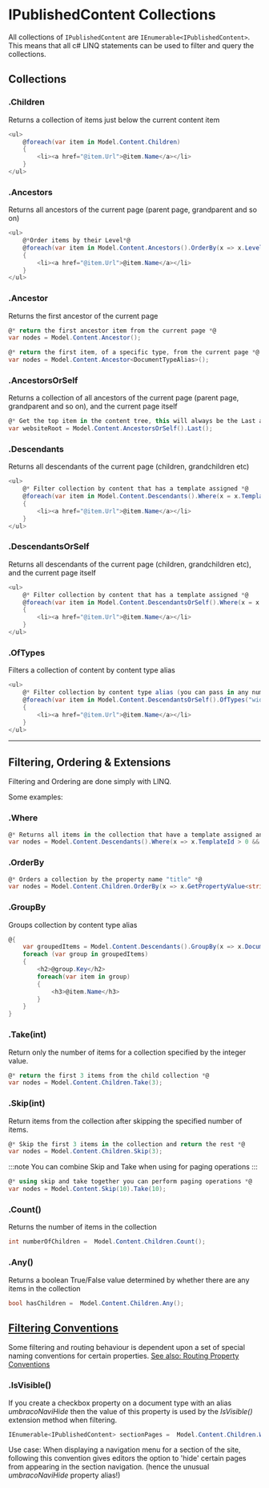 # IPublishedContent Collections

All collections of `IPublishedContent` are `IEnumerable<IPublishedContent>`. 
This means that all c# LINQ statements can be used to filter and query the collections.  

## Collections

### .Children
Returns a collection of items just below the current content item

```csharp
<ul>
    @foreach(var item in Model.Content.Children)
    {
        <li><a href="@item.Url">@item.Name</a></li>
    }
</ul>
```


### .Ancestors
Returns all ancestors of the current page (parent page, grandparent and so on)

```csharp
<ul>
    @*Order items by their Level*@
    @foreach(var item in Model.Content.Ancestors().OrderBy(x => x.Level))
    {
        <li><a href="@item.Url">@item.Name</a></li>
    }
</ul>
```

### .Ancestor
Returns the first ancestor of the current page

```csharp
@* return the first ancestor item from the current page *@
var nodes = Model.Content.Ancestor();

@* return the first item, of a specific type, from the current page *@
var nodes = Model.Content.Ancestor<DocumentTypeAlias>();
```

<span id="ancestorsorself"></span>
### .AncestorsOrSelf
Returns a collection of all ancestors of the current page (parent page, grandparent and so on), and the current page itself

```csharp
@* Get the top item in the content tree, this will always be the Last ancestor found *@
var websiteRoot = Model.Content.AncestorsOrSelf().Last();
```

### .Descendants
Returns all descendants of the current page (children, grandchildren etc)

```csharp
<ul>
    @* Filter collection by content that has a template assigned *@
    @foreach(var item in Model.Content.Descendants().Where(x = x.TemplateId > 0))
    {
        <li><a href="@item.Url">@item.Name</a></li>
    }
</ul>
```

### .DescendantsOrSelf
Returns all descendants of the current page (children, grandchildren etc), and the current page itself

```csharp
<ul>
    @* Filter collection by content that has a template assigned *@
    @foreach(var item in Model.Content.DescendantsOrSelf().Where(x = x.TemplateId > 0))
    {
        <li><a href="@item.Url">@item.Name</a></li>
    }
</ul>
```

### .OfTypes
Filters a collection of content by content type alias 

```csharp
<ul>
    @* Filter collection by content type alias (you can pass in any number of aliases) *@
    @foreach(var item in Model.Content.DescendantsOrSelf().OfTypes("widget1", "widget2"))
    {
        <li><a href="@item.Url">@item.Name</a></li>
    }
</ul>
```

-----

## Filtering, Ordering & Extensions

Filtering and Ordering are done simply with LINQ.

Some examples:
	
### .Where

```csharp
@* Returns all items in the collection that have a template assigned and have a name starting with 'S' *@
var nodes = Model.Content.Descendants().Where(x => x.TemplateId > 0 && x.Name.StartsWith("S"))
```

### .OrderBy

```csharp
@* Orders a collection by the property name "title" *@
var nodes = Model.Content.Children.OrderBy(x => x.GetPropertyValue<string>("title"))
```
	
### .GroupBy
Groups collection by content type alias

```csharp
@{
    var groupedItems = Model.Content.Descendants().GroupBy(x => x.DocumentTypeAlias);
    foreach (var group in groupedItems)
    {
        <h2>@group.Key</h2>
        foreach(var item in group)
        {
            <h3>@item.Name</h3>
        }
    }
}
```

### .Take(int)
Return only the number of items for a collection specified by the integer value.

```csharp
@* return the first 3 items from the child collection *@
var nodes = Model.Content.Children.Take(3);
```

### .Skip(int)
Return items from the collection after skipping the specified number of items.

```csharp
@* Skip the first 3 items in the collection and return the rest *@
var nodes = Model.Content.Children.Skip(3);
```

:::note
You can combine Skip and Take when using for paging operations
:::

```csharp
@* using skip and take together you can perform paging operations *@
var nodes = Model.Content.Skip(10).Take(10);
```

### .Count()
Returns the number of items in the collection

```csharp
int numberOfChildren =  Model.Content.Children.Count();
```

### .Any()
Returns a boolean True/False value determined by whether there are any items in the collection

```csharp
bool hasChildren =  Model.Content.Children.Any();
```
	
## [Filtering Conventions](#filtering-conventions)
Some filtering and routing behaviour is dependent upon a set of special naming conventions for certain properties. [See also: Routing Property Conventions](../../Routing/routing-properties.md)

### .IsVisible()
If you create a checkbox property on a document type with an alias *umbracoNaviHide* then the value of this property is used by the *IsVisible()* extension method when filtering.

```csharp
IEnumerable<IPublishedContent> sectionPages =  Model.Content.Children.Where(x => x.IsVisible());
```

Use case: When displaying a navigation menu for a section of the site, following this convention gives editors the option to 'hide' certain pages from appearing in the section navigation. (hence the unusual *umbracoNaviHide* property alias!)
